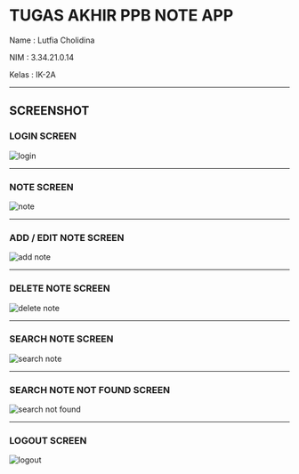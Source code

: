 # TUGAS AKHIR PPB NOTE APP

Name : Lutfia Cholidina

NIM : 3.34.21.0.14

Kelas : IK-2A


---


## SCREENSHOT

### LOGIN SCREEN

![login](https://user-images.githubusercontent.com/116775787/206329491-06d38da3-8679-49c0-8386-54c610e0a34e.jpg)

---

### NOTE SCREEN

![note](https://user-images.githubusercontent.com/116775787/206329525-b06f6099-2ed8-4ba5-9ea8-c0eea77d0f2f.jpg)

---

### ADD / EDIT NOTE SCREEN

![add note](https://user-images.githubusercontent.com/116775787/206329593-01dc8909-b86d-4d65-b516-1160b06f73ee.jpg)

---

### DELETE NOTE SCREEN

![delete note](https://user-images.githubusercontent.com/116775787/206329639-06755c52-ae69-4ac7-b886-ad228ed0707a.jpg)

---

### SEARCH NOTE SCREEN

![search note](https://user-images.githubusercontent.com/116775787/206329680-8975bde3-3c92-4fdd-8a88-ac921c6703e4.jpg)

---

### SEARCH NOTE NOT FOUND SCREEN

![search not found](https://user-images.githubusercontent.com/116775787/206329721-ed79a114-c584-4881-9aca-cc0dc9f91637.jpg)

---

### LOGOUT SCREEN

![logout](https://user-images.githubusercontent.com/116775787/206329750-177490ef-fc2a-4040-beba-bbe7d7a5cff9.jpg)
